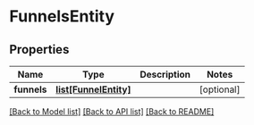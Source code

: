 # FunnelsEntity

## Properties
Name | Type | Description | Notes
------------ | ------------- | ------------- | -------------
**funnels** | [**list[FunnelEntity]**](FunnelEntity.md) |  | [optional] 

[[Back to Model list]](../nifiDocs.md#documentation-for-models) [[Back to API list]](../nifiDocs.md#documentation-for-api-endpoints) [[Back to README]](../nifiDocs.md)


